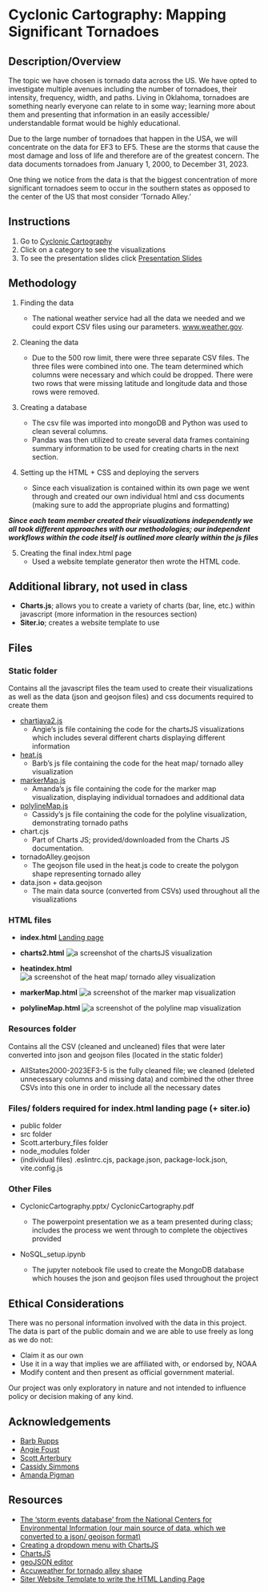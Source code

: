 # Cyclonic Cartography: Mapping Significant Tornadoes

## Description/Overview
The topic we have chosen is tornado data across the US. We have opted to investigate multiple avenues including the number of tornadoes, their intensity, frequency, width, and paths. Living in Oklahoma, tornadoes are something nearly everyone can relate to in some way; learning more about them and presenting that information in an easily accessible/ understandable format would be highly educational.

Due to the large number of tornadoes that happen in the USA, we will concentrate on the data for EF3 to EF5. These are the storms that cause the most damage and loss of life and therefore are of the greatest concern. The data documents tornadoes from January 1, 2000, to December 31, 2023.

One thing we notice from the data is that the biggest concentration of more significant tornadoes seem to occur in the southern states as opposed to the center of the US that most consider ‘Tornado Alley.’

## Instructions
1. Go to <a href="https://brupps.github.io/project_3/">Cyclonic Cartography</a>
2. Click on a category to see the visualizations
3. To see the presentation slides click <a href="https://github.com/brupps/project_3/blob/main/CyclonicCartography.pdf">Presentation Slides</a>

## Methodology
1. Finding the data
	- The national weather service had all the data we needed and we could export CSV files using our parameters. www.weather.gov.

2. Cleaning the data
	- Due to the 500 row limit, there were three separate CSV files. The three files were combined into one. The team determined which columns were necessary and which could be dropped. There were two rows that were missing latitude and longitude data and those rows were removed. 

3. Creating a database
	- The csv file was imported into mongoDB and Python was used to clean several columns.
	- Pandas was then utilized to create several data frames containing summary information to be used for creating charts in the next section.

4. Setting up the HTML + CSS and deploying the servers
	- Since each visualization is contained within its own page we went through and created our own individual html and css documents (making sure to add the appropriate plugins and formatting)

***Since each team member created their visualizations independently we all took different approaches with our methodologies; our independent workflows within the code itself is outlined more clearly within the js files***

5. Creating the final index.html page
   	- Used a website template generator then wrote the HTML code.


## Additional library, not used in class
- **Charts.js**; allows you to create a variety of charts (bar, line, etc.) within javascript (more information in the resources section)
- **Siter.io**; creates a website template to use 


## Files
### Static folder

Contains all the javascript files the team used to create their visualizations as well as the data (json and geojson files) and css documents required to create them
- <a href="https://github.com/brupps/project_3/blob/main/static/chartjava2.js">chartjava2.js</a>
	- Angie’s js file containing the code for the chartsJS visualizations which includes several different charts displaying different information
- <a href="https://github.com/brupps/project_3/blob/main/static/heat.js">heat.js </a>
	- Barb’s js file containing the code for the heat map/ tornado alley visualization
- <a href="https://github.com/brupps/project_3/blob/main/static/markerMap.js">markerMap.js </a>
	- Amanda’s js file containing the code for the marker map visualization, displaying individual tornadoes and additional data
- <a href="https://github.com/brupps/project_3/blob/main/static/polylineMap.js">polylineMap.js </a>
	- Cassidy’s js file containing the code for the polyline visualization, demonstrating tornado paths
- chart.cjs
	- Part of Charts JS; provided/downloaded from the Charts JS documentation.
- tornadoAlley.geojson
	- The geojson file used in the heat.js code to create the polygon shape representing tornado alley
- data.json + data.geojson
	- The main data source (converted from CSVs) used throughout all the visualizations 

### HTML files

- **index.html**
[Landing page](https://brupps.github.io/project_3/)

- **charts2.html**
![a screenshot of the chartsJS visualization](https://github.com/brupps/project_3/blob/main/images/charts2image.PNG)

- **heatindex.html**
![a screenshot of the heat map/ tornado alley visualization](https://github.com/brupps/project_3/blob/main/images/heatIndexImage.PNG)

- **markerMap.html**
![a screenshot of the marker map visualization](https://github.com/brupps/project_3/blob/main/images/markerMapImage.PNG)

- **polylineMap.html**
![a screenshot of the polyline map visualization](https://github.com/brupps/project_3/blob/main/images/polylineMapImage.PNG)

### Resources folder

Contains all the CSV (cleaned and uncleaned) files that were later converted into json and geojson files (located in the static folder)

- AllStates2000-2023EF3-5 is the fully cleaned file; we cleaned (deleted unnecessary columns and missing data) and combined the other three CSVs into this one in order to include all the necessary dates

### Files/ folders required for index.html landing page (+ siter.io)
- public folder
- src folder
- Scott.arterbury_files folder
- node_modules folder
- (individual files) .eslintrc.cjs, package.json, package-lock.json, vite.config.js

### Other Files
- CyclonicCartography.pptx/ CyclonicCartography.pdf
	- The powerpoint presentation we as a team presented during class; includes the process we went through to complete the objectives provided

- NoSQL_setup.ipynb
	- The jupyter notebook file used to create the MongoDB database which houses the json and geojson files used throughout the project


## Ethical Considerations
There was no personal information involved with the data in this project. The data is part of the public domain and we are able to use freely as long as we do not: 
- Claim it as our own
- Use it in a way that implies we are affiliated with, or endorsed by, NOAA
- Modify content and then present as official government material.

Our project was only exploratory in nature and not intended to influence policy or decision making of any kind.


## Acknowledgements
- <a href="https://github.com/brupps">Barb Rupps</a>
- <a href="https://github.com/angiecfoust">Angie Foust </a>
- <a href="https://github.com/scottarterbury">Scott Arterbury</a>
- <a href="https://github.com/cassidysimmons">Cassidy Simmons </a>
- <a href="https://github.com/ASPigman">Amanda Pigman </a>


## Resources
- <a href="https://www.ncdc.noaa.gov/stormevents/listevents.jsp?eventType=%28C%29+Tornado&beginDate_mm=01&beginDate_dd=01&beginDate_yyyy=2000&endDate_mm=12&endDate_dd=31&endDate_yyyy=2010&hailfilter=0.00&tornfilter=3&windfilter=000&sort=DT&submitbutton=Search&statefips=-999%2CALL">The ‘storm events database’ from the National Centers for Environmental Information (our main source of data, which we converted to a json/ geojson format)</a>
- <a href="https://www.youtube.com/watch?v=mH6MfzUJRms">Creating a dropdown menu with ChartsJS</a>
- <a href="https://www.chartjs.org/docs/latest/samples/information.html">ChartsJS </a>
- <a href="https://geojson.io/#map=2/0/20">geoJSON editor </a>
- <a href="https://www.accuweather.com/en/severe-weather/is-tornado-alley-shifting-east/1162839">Accuweather for tornado alley shape </a>
- <a href="https://www.siter.io">Siter Website Template to write the HTML Landing Page</a>

